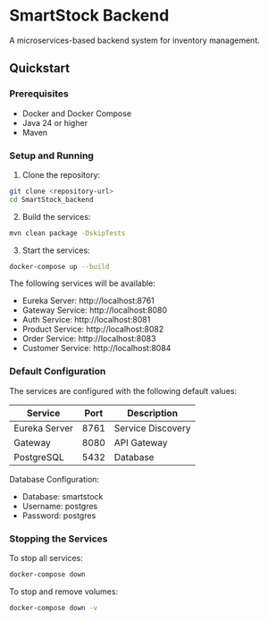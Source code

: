 # SmartStock Backend

A microservices-based backend system for inventory management.

## Quickstart

### Prerequisites
- Docker and Docker Compose
- Java 24 or higher
- Maven

### Setup and Running

1. Clone the repository:
```bash
git clone <repository-url>
cd SmartStock_backend
```

2. Build the services:
```bash
mvn clean package -DskipTests
```

3. Start the services:
```bash
docker-compose up --build
```

The following services will be available:
- Eureka Server: http://localhost:8761
- Gateway Service: http://localhost:8080
- Auth Service: http://localhost:8081
- Product Service: http://localhost:8082
- Order Service: http://localhost:8083
- Customer Service: http://localhost:8084

### Default Configuration

The services are configured with the following default values:

| Service | Port | Description |
|---------|------|-------------|
| Eureka Server | 8761 | Service Discovery |
| Gateway | 8080 | API Gateway |
| PostgreSQL | 5432 | Database |

Database Configuration:
- Database: smartstock
- Username: postgres
- Password: postgres

### Stopping the Services

To stop all services:
```bash
docker-compose down
```

To stop and remove volumes:
```bash
docker-compose down -v
``` 